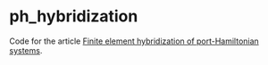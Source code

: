 # ph_hybridization
Code for the article [Finite element hybridization of port-Hamiltonian systems](https://arxiv.org/abs/2302.06239).